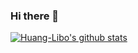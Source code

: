 ### Hi there 👋

[![Huang-Libo's github stats](https://github-readme-stats.vercel.app/api?username=Huang-Libo&show_icons=true)](https://github.com/Huang-Libo)


<!--
**Huang-Libo/Huang-Libo** is a ✨ _special_ ✨ repository because its `README.md` (this file) appears on your GitHub profile.
[![Top Langs](https://github-readme-stats.vercel.app/api/top-langs/?username=Huang-Libo)](https://github.com/Huang-Libo)

[![ReadMe Card](https://github-readme-stats.vercel.app/api/pin/?username=Huang-Libo&repo=LBCycleScrollView&show_owner=true)](https://github.com/Huang-Libo/LBCycleScrollView)

Here are some ideas to get you started:

- 🔭 I’m currently working on ...
- 🌱 I’m currently learning ...
- 👯 I’m looking to collaborate on ...
- 🤔 I’m looking for help with ...
- 💬 Ask me about ...
- 📫 How to reach me: ...
- 😄 Pronouns: ...
- ⚡ Fun fact: ...
-->
